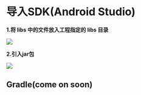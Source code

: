 # 导入SDK(Android Studio)

**1.将 libs 中的文件放入工程指定的 libs 目录**

![](http://upaicdn.xinmei365.com/sdk/doc/img/EFD6618F-0108-462D-A35A-0478B5BEC314.png)


**2.引入jar包**

![](http://upaicdn.xinmei365.com/sdk/doc/img/145EDAA5-042B-4DD3-A980-D105ED9FB34D.png)


## Gradle(come on soon)
